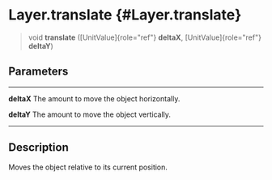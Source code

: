 Layer.translate {#Layer.translate}
===============

> void **translate** ([UnitValue]{role="ref"} **deltaX**,
> [UnitValue]{role="ref"} **deltaY**)

Parameters
----------

  ------------ ---------------------------------------------
  **deltaX**   The amount to move the object horizontally.

  **deltaY**   The amount to move the object vertically.
  ------------ ---------------------------------------------

Description
-----------

Moves the object relative to its current position.
